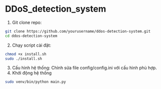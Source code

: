 # DDoS_detection_system

1. Git clone repo:
```bash
git clone https://github.com/yourusername/ddos-detection-system.git
cd ddos-detection-system
```

2. Chạy script cài đặt:
```bash
chmod +x install.sh
sudo ./install.sh
```
3. Cấu hình hệ thống: Chỉnh sửa file config/config.ini với cấu hình phù hợp.
4. Khởi động hệ thống
```bash
sudo venv/bin/python main.py
```
